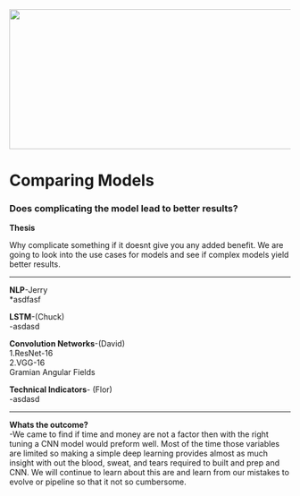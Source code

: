 <img src="https://miro.medium.com/max/1400/1*XbuW8WuRrAY5pC4t-9DZAQ.jpeg" width="600" height="250">


# Comparing Models

### Does complicating the model lead to better results?

**Thesis**

Why complicate something if it doesnt give you any added benefit. We are going to look into the use cases for models and see if complex models yield better results. 

---
**NLP**-Jerry <br />
  *asdfasf


**LSTM**-(Chuck) <br />
-asdasd


**Convolution Networks**-(David) <br />
1.ResNet-16 <br />
2.VGG-16 <br />
Gramian Angular Fields <br />


**Technical Indicators**- (Flor) <br />
-asdasd

---
**Whats the outcome?** <br />
-We came to find if time and money are not a factor then with the right tuning a CNN model would preform well. Most of the time those variables are limited so making a simple deep learning provides almost as much insight with out the blood, sweat, and tears required to built and prep and CNN. We will continue to learn about this are and learn from our mistakes to evolve or pipeline so that it not so cumbersome.
